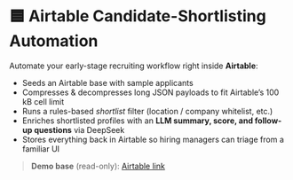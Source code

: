 # 🟦 Airtable Candidate-Shortlisting Automation

Automate your early-stage recruiting workflow right inside **Airtable**:

* Seeds an Airtable base with sample applicants  
* Compresses & decompresses long JSON payloads to fit Airtable’s 100 kB cell limit  
* Runs a rules-based *shortlist* filter (location / company whitelist, etc.)  
* Enriches shortlisted profiles with an **LLM summary, score, and follow-up questions** via DeepSeek  
* Stores everything back in Airtable so hiring managers can triage from a familiar UI

> **Demo base** (read-only): [Airtable link](https://airtable.com/app5rTgVL4igqkWql/shrPzytBXsPgso8YJ)

